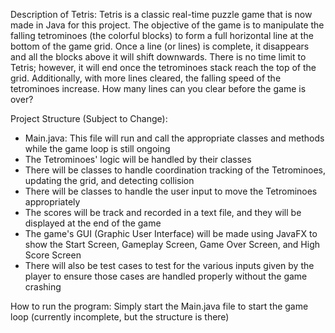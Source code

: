 Description of Tetris:
Tetris is a classic real-time puzzle game that is now made in Java for this project. 
The objective of the game is to manipulate the falling tetrominoes (the colorful blocks) to form 
a full horizontal line at the bottom of the game grid.
Once a line (or lines) is complete, it disappears and all the blocks above it will shift downwards.
There is no time limit to Tetris; however, it will end once the tetrominoes stack reach the top of the grid. 
Additionally, with more lines cleared, the falling speed of the tetrominoes increase. 
How many lines can you clear before the game is over?

Project Structure (Subject to Change):
- Main.java: This file will run and call the appropriate classes and methods while the game loop is still ongoing
- The Tetrominoes' logic will be handled by their classes
- There will be classes to handle coordination tracking of the Tetrominoes, updating the grid, and detecting collision
- There will be classes to handle the user input to move the Tetrominoes appropriately
- The scores will be track and recorded in a text file, and they will be displayed at the end of the game
- The game's GUI (Graphic User Interface) will be made using JavaFX to show the Start Screen, Gameplay Screen, Game Over
Screen, and High Score Screen
- There will also be test cases to test for the various inputs given by the player to ensure those cases are handled 
properly without the game crashing

How to run the program: Simply start the Main.java file to start the game loop (currently incomplete,
but the structure is there)
